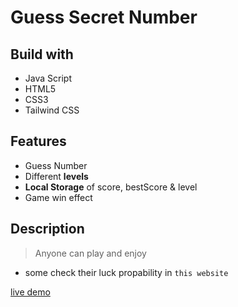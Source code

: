 # Guess Secret Number

## Build with
- Java Script
- HTML5
- CSS3
- Tailwind CSS

## Features
- Guess Number
- Different **levels**
- **Local Storage** of score, bestScore & level
- Game win effect

## Description
> Anyone can play and enjoy
- some check their luck propability in `this website`

[live demo](https://guess.karansencha.com/)
